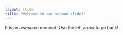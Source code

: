 ```yaml
---
layout: slide
title: "Welcome to our second slide!"
---
```

It is an awesome moment.
Use the left arrow to go back!
